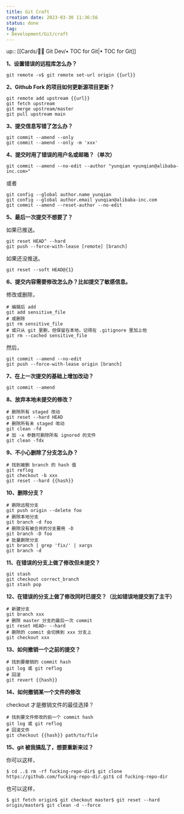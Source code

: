 ```yaml
---
title: Git Craft
creation date: 2023-03-30 11:36:56
status: done
tag: 
- Development/Git/craft
---
```

up:: [[Cards/🐻‍❄️ Git Dev/• TOC for Git|• TOC for Git]]

**1、设置错误的远程库怎么办？**

```shell
git remote -v$ git remote set-url origin {{url}}
```

**2、Github Fork 的项目如何更新源项目更新？**

```shell
git remote add upstream {{url}}
git fetch upstream
git merge upstream/master
git pull upstream main
```

**3、提交信息写错了怎么办？**

```shell
git commit --amend --only
git commit --amend --only -m 'xxx'
```

**4、提交时用了错误的用户名或邮箱？（单次）**

```shell
git commit --amend --no-edit --author "yunqian <yunqian@alibaba-inc.com>"
```

或者

```shell
git config --global author.name yunqian
git config --global author.email yunqian@alibaba-inc.com
git commit --amend --reset-author --no-edit
```

**5、最后一次提交不想要了？**

如果已推送。

```shell
git reset HEAD^ --hard
git push --force-with-lease [remote] [branch]
```

如果还没推送。

```shell
git reset --soft HEAD@{1}
```

**6、提交内容需要修改怎么办？比如提交了敏感信息。**

修改或删除，

```shell
# 编辑后 add
git add sensitive_file
# 或删除
git rm sensitive_file
# 或只从 git 里删，但保留在本地，记得在 .gitignore 里加上他
git rm --cached sensitive_file
```

然后，

```shell
git commit --amend --no-edit
git push --force-with-lease origin [branch]
```

**7、在上一次提交的基础上增加改动？**

```shell
git commit --amend
```

**8、放弃本地未提交的修改？**

```shell
# 删除所有 staged 改动
git reset --hard HEAD
# 删除所有未 staged 改动
git clean -fd
# 加 -x 参数可删除所有 ignored 的文件
git clean -fdx
```

**9、不小心删除了分支怎么办？**

```shell
# 找到被删 branch 的 hash 值
git reflog
git checkout -b xxx
git reset --hard {{hash}}
```

**10、删除分支？**

```shell
# 删除远程分支
git push origin --delete foo
# 删除本地分支
git branch -d foo
# 删除没有被合并的分支要用 -D
git branch -D foo
# 批量删除分支
git branch | grep 'fix/' | xargs 
git branch -d
```

**11、在错误的分支上做了修改但未提交？**

```shell
git stash
git checkout correct_branch
git stash pop
```

**12、在错误的分支上做了修改同时已提交？（比如错误地提交到了主干）**

```shell
# 新建分支
git branch xxx
# 删除 master 分支的最后一次 commit
git reset HEAD~ --hard
# 删除的 commit 会切换到 xxx 分支上
git checkout xxx
```

**13、如何撤销一个之前的提交？**

```shell
# 找到要撤销的 commit hash
git log 或 git reflog
# 回滚
git revert {{hash}}
```

**14、如何撤销某一个文件的修改**

checkout 才是撤销文件的最佳选择？

```shell
# 找到要文件修改的前一个 commit hash
git log 或 git reflog
# 回滚文件
git checkout {{hash}} path/to/file
```

**15、git 被我搞乱了，想要重新来过？**

你可以这样，

```shell
$ cd ..$ rm -rf fucking-repo-dir$ git clone https://github.com/fucking-repo-dir.git$ cd fucking-repo-dir
```

也可以这样，

```shell
$ git fetch origin$ git checkout master$ git reset --hard origin/master$ git clean -d --force
```
